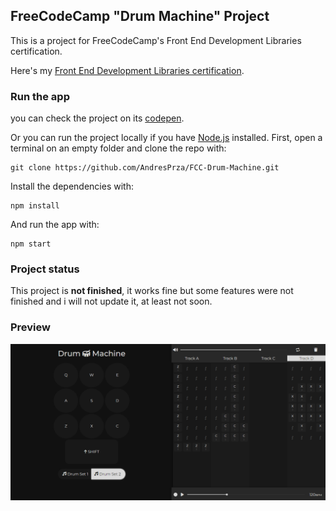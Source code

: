 ## FreeCodeCamp "Drum Machine" Project
This is a project for FreeCodeCamp's Front End Development Libraries certification.

Here's my [Front End Development Libraries certification](https://www.freecodecamp.org/certification/andresprza/front-end-development-libraries).

### Run the app

you can check the project on its [codepen](https://codepen.io/andresprza/full/wvmoVbN).

Or you can run the project locally if you have [Node.js](https://nodejs.org/en/) installed. First, open a terminal on an empty folder and clone the repo with:
```
git clone https://github.com/AndresPrza/FCC-Drum-Machine.git
```
Install the dependencies with:
```
npm install
```
And run the app with:
```
npm start
```

### Project status
This project is **not finished**, it works fine but some features were not finished and i will not update it, at least not soon.

### Preview
![image](./DrumMachine_ScreenShot.png)
